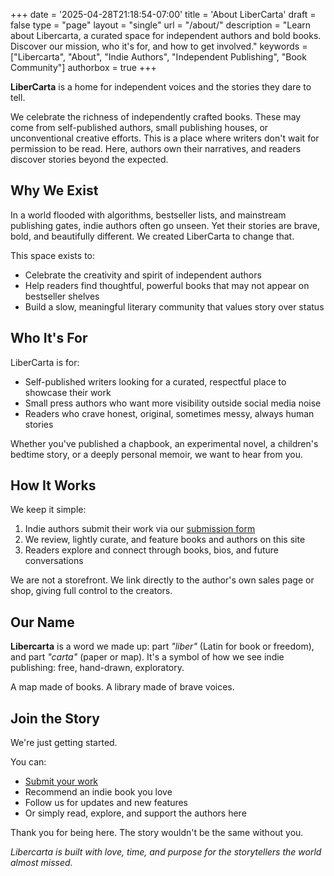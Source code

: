 +++
date = '2025-04-28T21:18:54-07:00'
title = 'About LiberCarta'
draft = false
type = "page"
layout = "single"
url = "/about/"
description = "Learn about Libercarta, a curated space for independent authors and bold books. Discover our mission, who it's for, and how to get involved."
keywords = ["Libercarta", "About", "Indie Authors", "Independent Publishing", "Book Community"]
authorbox = true
+++

**LiberCarta** is a home for independent voices and the stories they dare to tell.

We celebrate the richness of independently crafted books. These may come from self-published authors, small publishing houses, or unconventional creative efforts. This is a place where writers don't wait for permission to be read. Here, authors own their narratives, and readers discover stories beyond the expected.

## Why We Exist

In a world flooded with algorithms, bestseller lists, and mainstream publishing gates, indie authors often go unseen. Yet their stories are brave, bold, and beautifully different. We created LiberCarta to change that.

This space exists to:

- Celebrate the creativity and spirit of independent authors
- Help readers find thoughtful, powerful books that may not appear on bestseller shelves
- Build a slow, meaningful literary community that values story over status

## Who It's For

LiberCarta is for:

- Self-published writers looking for a curated, respectful place to showcase their work
- Small press authors who want more visibility outside social media noise
- Readers who crave honest, original, sometimes messy, always human stories

Whether you've published a chapbook, an experimental novel, a children's bedtime story, or a deeply personal memoir, we want to hear from you.

## How It Works

We keep it simple:

1. Indie authors submit their work via our [submission form](https://yourformlink.com)
2. We review, lightly curate, and feature books and authors on this site
3. Readers explore and connect through books, bios, and future conversations

We are not a storefront. We link directly to the author's own sales page or shop, giving full control to the creators.

## Our Name

**Libercarta** is a word we made up: part *"liber"* (Latin for book or freedom), and part *"carta"* (paper or map). It's a symbol of how we see indie publishing: free, hand-drawn, exploratory.

A map made of books. A library made of brave voices.

## Join the Story

We're just getting started.

You can:

- [Submit your work](https://yourformlink.com)
- Recommend an indie book you love
- Follow us for updates and new features
- Or simply read, explore, and support the authors here

Thank you for being here. The story wouldn't be the same without you.

*Libercarta is built with love, time, and purpose for the storytellers the world almost missed.*
